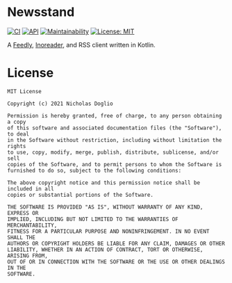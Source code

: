 # Newsstand

[![CI](https://github.com/WhosNickDoglio/Newsstand/actions/workflows/ci.yml/badge.svg)](https://github.com/WhosNickDoglio/Newsstand/actions/workflows/ci.yml)
[![API](https://img.shields.io/badge/API-24%2B-brightgreen.svg?style=flat)](https://android-arsenal.com/api?level=24)
[![Maintainability](https://api.codeclimate.com/v1/badges/c8cd740dd75599c2318b/maintainability)](https://codeclimate.com/github/WhosNickDoglio/Newsstand/maintainability)
[![License: MIT](https://img.shields.io/badge/License-MIT-yellow.svg)](https://opensource.org/licenses/MIT)

A [Feedly](https://feedly.com/), [Inoreader](https://www.inoreader.com/), and RSS client written in
Kotlin.

# License

	MIT License

	Copyright (c) 2021 Nicholas Doglio

	Permission is hereby granted, free of charge, to any person obtaining a copy
	of this software and associated documentation files (the "Software"), to deal
	in the Software without restriction, including without limitation the rights
	to use, copy, modify, merge, publish, distribute, sublicense, and/or sell
	copies of the Software, and to permit persons to whom the Software is
	furnished to do so, subject to the following conditions:
	
	The above copyright notice and this permission notice shall be included in all
	copies or substantial portions of the Software.
	
	THE SOFTWARE IS PROVIDED "AS IS", WITHOUT WARRANTY OF ANY KIND, EXPRESS OR
	IMPLIED, INCLUDING BUT NOT LIMITED TO THE WARRANTIES OF MERCHANTABILITY,
	FITNESS FOR A PARTICULAR PURPOSE AND NONINFRINGEMENT. IN NO EVENT SHALL THE
	AUTHORS OR COPYRIGHT HOLDERS BE LIABLE FOR ANY CLAIM, DAMAGES OR OTHER
	LIABILITY, WHETHER IN AN ACTION OF CONTRACT, TORT OR OTHERWISE, ARISING FROM,
	OUT OF OR IN CONNECTION WITH THE SOFTWARE OR THE USE OR OTHER DEALINGS IN THE
	SOFTWARE.
